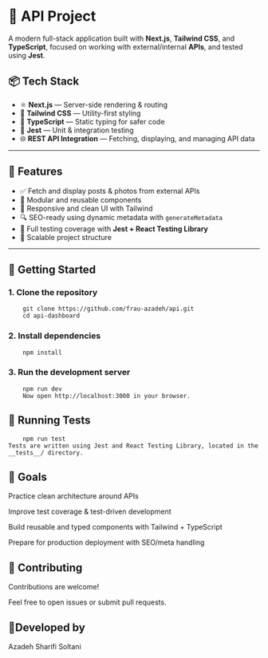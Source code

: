 # 🚀 API  Project

A modern full-stack application built with **Next.js**, **Tailwind CSS**, and **TypeScript**, focused on working with external/internal **APIs**, and tested using **Jest**.

## 📦 Tech Stack

- ⚛️ **Next.js** — Server-side rendering & routing
- 🎨 **Tailwind CSS** — Utility-first styling
- 🧠 **TypeScript** — Static typing for safer code
- 🧪 **Jest** — Unit & integration testing
- 🌐 **REST API Integration** — Fetching, displaying, and managing API data

---

## 🎯 Features

- ✅ Fetch and display posts & photos from external APIs
- 🧩 Modular and reusable components 
- 💅 Responsive and clean UI with Tailwind
- 🔍 SEO-ready using dynamic metadata with `generateMetadata`
- 🧪 Full testing coverage with **Jest + React Testing Library**
- 🧱 Scalable project structure

---

## 🚀 Getting Started

### 1. Clone the repository

        git clone https://github.com/frau-azadeh/api.git
        cd api-dashboard

### 2. Install dependencies

        npm install

### 3. Run the development server

        npm run dev
        Now open http://localhost:3000 in your browser.

## 🧪 Running Tests

        npm run test
    Tests are written using Jest and React Testing Library, located in the __tests__/ directory.

## 📌 Goals

Practice clean architecture around APIs

Improve test coverage & test-driven development

Build reusable and typed components with Tailwind + TypeScript

Prepare for production deployment with SEO/meta handling

## 🤝 Contributing

Contributions are welcome!

Feel free to open issues or submit pull requests.

## 🌻Developed by

Azadeh Sharifi Soltani




